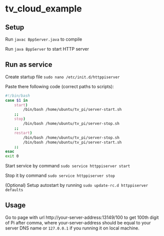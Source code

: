 # tv_cloud_example

## Setup
Run `javac BppServer.java` to compile

Run `java BppServer` to start HTTP server

## Run as service
Create startup file `sudo nano /etc/init.d/httppiserver`

Paste there following code (correct paths to scripts):
```bash
#!/bin/bash
case $1 in
    start)
        /bin/bash /home/ubuntu/tv_pi/server-start.sh
    ;;
    stop)
        /bin/bash /home/ubuntu/tv_pi/server-stop.sh
    ;;
    restart)
        /bin/bash /home/ubuntu/tv_pi/server-stop.sh
        /bin/bash /home/ubuntu/tv_pi/server-start.sh
    ;;
esac
exit 0
```

Start service by command `sudo service httppiserver start`

Stop it by command `sudo service httppiserver stop`

(Optional) Setup autostart by running `sudo update-rc.d httppiserver defaults`

## Usage

Go to page with url http://your-server-address:13149/100 to get 100th digit of Pi after comma,
where your-server-address should be equal to your server DNS name or `127.0.0.1` if you running it on local machine.
